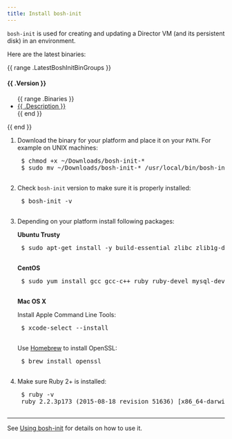 ```yaml
---
title: Install bosh-init
---
```


`bosh-init` is used for creating and updating a Director VM (and its persistent disk) in an environment.

Here are the latest binaries:

<div class="well">
	{{ range .LatestBoshInitBinGroups }}
		<h4>{{ .Version }}</h4>
		<ul>
			{{ range .Binaries }}
				<li><a {{ href .URL }}>{{ .Description }}</a></li>
			{{ end }}
		</ul>
	{{ end }}
</div>

1. Download the binary for your platform and place it on your `PATH`. For example on UNIX machines:

	<pre class="terminal">
	$ chmod +x ~/Downloads/bosh-init-*
	$ sudo mv ~/Downloads/bosh-init-* /usr/local/bin/bosh-init
	</pre>

1. Check `bosh-init` version to make sure it is properly installed:

	<pre class="terminal">
	$ bosh-init -v
	</pre>

1. Depending on your platform install following packages:

	**Ubuntu Trusty**

	<pre class="terminal">
	$ sudo apt-get install -y build-essential zlibc zlib1g-dev ruby ruby-dev openssl libxslt-dev libxml2-dev libssl-dev libreadline6 libreadline6-dev libyaml-dev libsqlite3-dev sqlite3
	</pre>

	**CentOS**

	<pre class="terminal">
	$ sudo yum install gcc gcc-c++ ruby ruby-devel mysql-devel postgresql-devel postgresql-libs sqlite-devel libxslt-devel libxml2-devel yajl-ruby patch
	</pre>

	**Mac OS X**

	Install Apple Command Line Tools:
	<pre class="terminal">
	$ xcode-select --install
	</pre>

	Use [Homebrew](http://brew.sh) to install OpenSSL:
	<pre class="terminal">
	$ brew install openssl
	</pre>

1. Make sure Ruby 2+ is installed:

	<pre class="terminal">
	$ ruby -v
	ruby 2.2.3p173 (2015-08-18 revision 51636) [x86_64-darwin14]
	</pre>

---
See [Using bosh-init](using-bosh-init.html) for details on how to use it.
